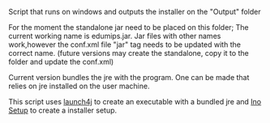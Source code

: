 Script that runs on windows and outputs the installer on the "Output" folder

For the moment the standalone jar need to be placed on this folder;
The current working name is edumips.jar.
Jar files with other names work,however the conf.xml file "jar" tag needs to be updated with the correct name.
(future versions may create the standalone, copy it to the folder and update the conf.xml)

Current version bundles the jre with the program. One can be made that relies on jre installed on the user machine.

This script uses [launch4j](http://launch4j.sourceforge.net/) to create an executable with a bundled jre and [Ino Setup](https://jrsoftware.org/isinfo.php) to create a installer setup.

